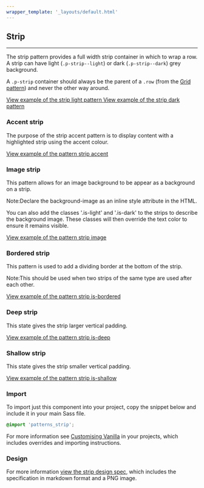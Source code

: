 ```yaml
---
wrapper_template: '_layouts/default.html'
---
```


## Strip

<hr>

The strip pattern provides a full width strip container in which to wrap a row. A strip can have light (`.p-strip--light`) or dark (`.p-strip--dark`) grey background.

A `.p-strip` container should always be the parent of a `.row` (from the [Grid pattern](/patterns/grid/)) and never the other way around.

<a href="/examples/patterns/strips/strips-light/" class="js-example">
View example of the strip light pattern
</a>

<a href="/examples/patterns/strips/strips-dark/" class="js-example">
View example of the strip dark pattern
</a>

### Accent strip

The purpose of the strip accent pattern is to display content with a
highlighted strip using the accent colour.

<a href="/examples/patterns/strips/accent/" class="js-example">
View example of the pattern strip accent
</a>

### Image strip

This pattern allows for an image background to be appear as a background on a strip.

<div class="p-notification--information">
  <p class="p-notification__response">
    <span class="p-notification__status">Note:</span>Declare the background-image as an inline style attribute in the HTML.
  </p>
</div>

You can also add the classes '.is-light' and '.is-dark' to the strips to describe the background image.
These classes will then override the text color to ensure it remains visible.

<a href="/examples/patterns/strips/image/" class="js-example">
View example of the pattern strip image
</a>

### Bordered strip

This pattern is used to add a dividing border at the bottom of the strip.

<div class="p-notification--information">
  <p class="p-notification__response">
    <span class="p-notification__status">Note:</span>This should be used when two strips of the same type are used after each other.
  </p>
</div>

<a href="/examples/patterns/strips/is-bordered/" class="js-example">
View example of the pattern strip is-bordered
</a>

### Deep strip

This state gives the strip larger vertical padding.

<a href="/examples/patterns/strips/deep/" class="js-example">
View example of the pattern strip is-deep
</a>

### Shallow strip

This state gives the strip smaller vertical padding.

<a href="/examples/patterns/strips/shallow/" class="js-example">
View example of the pattern strip is-shallow
</a>

### Import

To import just this component into your project, copy the snippet below and include it in your main Sass file.

```scss
@import 'patterns_strip';
```

For more information see [Customising Vanilla](/customising-vanilla/) in your projects, which includes overrides and importing instructions.

### Design

For more information [view the strip design spec](https://github.com/ubuntudesign/vanilla-design/tree/master/Strip), which includes the specification in markdown format and a PNG image.
